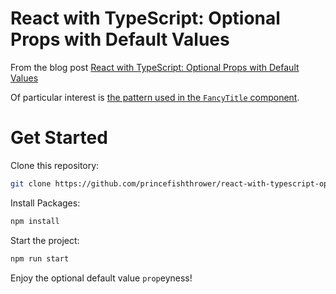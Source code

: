 # React with TypeScript: Optional Props with Default Values

From the blog post [React with TypeScript: Optional Props with Default Values](https://chrisfrew.in/blog/react-with-typescript-optional-props-with-default-values/)

Of particular interest is [the pattern used in the `FancyTitle` component](https://github.com/princefishthrower/react-with-typescript-optional-props-with-default-values/blob/master/src/components/FancyTitle.tsx).

# Get Started

Clone this repository:

```bash
git clone https://github.com/princefishthrower/react-with-typescript-optional-props-with-default-values.git
```

Install Packages:

```bash
npm install
```

Start the project:

```bash
npm run start
```

Enjoy the optional default value `prop`eyness!